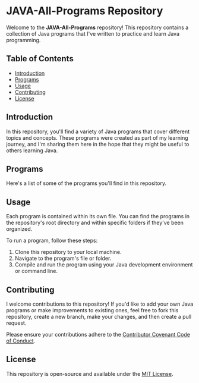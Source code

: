 # JAVA-All-Programs Repository

Welcome to the **JAVA-All-Programs** repository! This repository contains a collection of Java programs that I've written to practice and learn Java programming.

## Table of Contents

- [Introduction](#introduction)
- [Programs](#programs)
- [Usage](#usage)
- [Contributing](#contributing)
- [License](#license)

## Introduction

In this repository, you'll find a variety of Java programs that cover different topics and concepts. These programs were created as part of my learning journey, and I'm sharing them here in the hope that they might be useful to others learning Java.

## Programs

Here's a list of some of the programs you'll find in this repository.

## Usage

Each program is contained within its own file. You can find the programs in the repository's root directory and within specific folders if they've been organized.

To run a program, follow these steps:

1. Clone this repository to your local machine.
2. Navigate to the program's file or folder.
3. Compile and run the program using your Java development environment or command line.

## Contributing

I welcome contributions to this repository! If you'd like to add your own Java programs or make improvements to existing ones, feel free to fork this repository, create a new branch, make your changes, and then create a pull request.

Please ensure your contributions adhere to the [Contributor Covenant Code of Conduct](CODE_OF_CONDUCT.md).

## License

This repository is open-source and available under the [MIT License](LICENSE).
